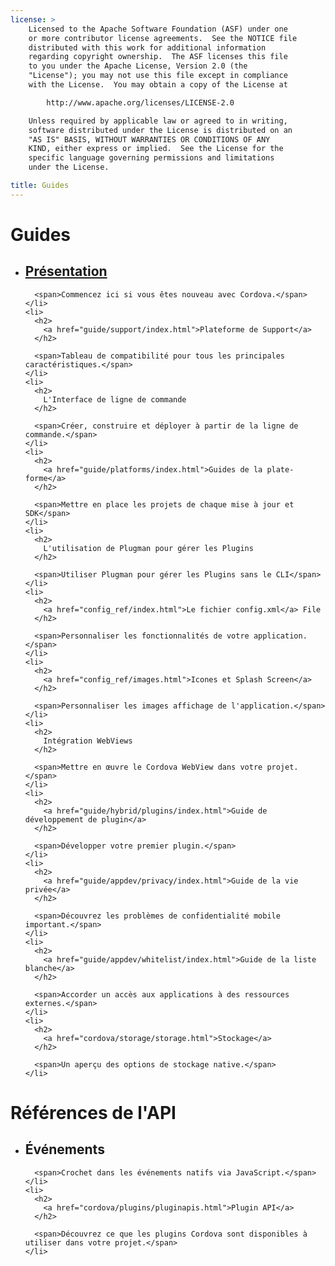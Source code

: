 ```yaml
---
license: >
    Licensed to the Apache Software Foundation (ASF) under one
    or more contributor license agreements.  See the NOTICE file
    distributed with this work for additional information
    regarding copyright ownership.  The ASF licenses this file
    to you under the Apache License, Version 2.0 (the
    "License"); you may not use this file except in compliance
    with the License.  You may obtain a copy of the License at

        http://www.apache.org/licenses/LICENSE-2.0

    Unless required by applicable law or agreed to in writing,
    software distributed under the License is distributed on an
    "AS IS" BASIS, WITHOUT WARRANTIES OR CONDITIONS OF ANY
    KIND, either express or implied.  See the License for the
    specific language governing permissions and limitations
    under the License.

title: Guides
---
```


<div id="home">
  <h1>
    Guides
  </h1>

  <ul>
    <li>
      <h2>
        <a href="guide/overview/index.html">Présentation</a>
      </h2>

      <span>Commencez ici si vous êtes nouveau avec Cordova.</span>
    </li>
    <li>
      <h2>
        <a href="guide/support/index.html">Plateforme de Support</a>
      </h2>

      <span>Tableau de compatibilité pour tous les principales caractéristiques.</span>
    </li>
    <li>
      <h2>
        L'Interface de ligne de commande
      </h2>

      <span>Créer, construire et déployer à partir de la ligne de commande.</span>
    </li>
    <li>
      <h2>
        <a href="guide/platforms/index.html">Guides de la plate-forme</a>
      </h2>

      <span>Mettre en place les projets de chaque mise à jour et SDK</span>
    </li>
    <li>
      <h2>
        L'utilisation de Plugman pour gérer les Plugins
      </h2>

      <span>Utiliser Plugman pour gérer les Plugins sans le CLI</span>
    </li>
    <li>
      <h2>
        <a href="config_ref/index.html">Le fichier config.xml</a> File
      </h2>

      <span>Personnaliser les fonctionnalités de votre application.</span>
    </li>
    <li>
      <h2>
        <a href="config_ref/images.html">Icones et Splash Screen</a>
      </h2>

      <span>Personnaliser les images affichage de l'application.</span>
    </li>
    <li>
      <h2>
        Intégration WebViews
      </h2>

      <span>Mettre en œuvre le Cordova WebView dans votre projet.</span>
    </li>
    <li>
      <h2>
        <a href="guide/hybrid/plugins/index.html">Guide de développement de plugin</a>
      </h2>

      <span>Développer votre premier plugin.</span>
    </li>
    <li>
      <h2>
        <a href="guide/appdev/privacy/index.html">Guide de la vie privée</a>
      </h2>

      <span>Découvrez les problèmes de confidentialité mobile important.</span>
    </li>
    <li>
      <h2>
        <a href="guide/appdev/whitelist/index.html">Guide de la liste blanche</a>
      </h2>

      <span>Accorder un accès aux applications à des ressources externes.</span>
    </li>
    <li>
      <h2>
        <a href="cordova/storage/storage.html">Stockage</a>
      </h2>

      <span>Un aperçu des options de stockage native.</span>
    </li>
  </ul>

  <h1>
    Références de l'API
  </h1>

  <ul>
    <li>
      <h2>
        Événements
      </h2>

      <span>Crochet dans les événements natifs via JavaScript.</span>
    </li>
    <li>
      <h2>
        <a href="cordova/plugins/pluginapis.html">Plugin API</a>
      </h2>

      <span>Découvrez ce que les plugins Cordova sont disponibles à utiliser dans votre projet.</span>
    </li>
  </ul>
</div>
